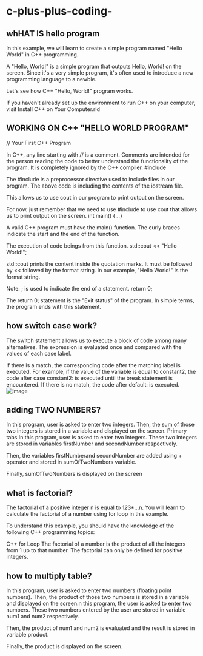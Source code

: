 # c-plus-plus-coding-

## whHAT IS hello  program 
In this example, we will learn to create a simple program named "Hello World" in C++ programming.

A "Hello, World!" is a simple program that outputs Hello, World! on the screen. Since it's a very simple program, it's often used to introduce a new programming language to a newbie.

Let's see how C++ "Hello, World!" program works.

If you haven't already set up the environment to run C++ on your computer, visit Install C++ on Your Computer.rld 
## WORKING ON C++ "HELLO WORLD PROGRAM"
// Your First C++ Program

In C++, any line starting with // is a comment. Comments are intended for the person reading the code to better understand the functionality of the program. It is completely ignored by the C++ compiler.
#include <iostream>

The #include is a preprocessor directive used to include files in our program. The above code is including the contents of the iostream file.

This allows us to use cout in our program to print output on the screen.

For now, just remember that we need to use #include <iostream> to use cout that allows us to print output on the screen.
int main() {...}

A valid C++ program must have the main() function. The curly braces indicate the start and the end of the function.

The execution of code beings from this function.
std::cout << "Hello World!";

std::cout prints the content inside the quotation marks. It must be followed by << followed by the format string. In our example, "Hello World!" is the format string.

Note: ; is used to indicate the end of a statement.
return 0;

The return 0; statement is the "Exit status" of the program. In simple terms, the program ends with this statement.

## how switch case work?
  
  The switch statement allows us to execute a block of code among many alternatives.
  The expression is evaluated once and compared with the values of each case label.

If there is a match, the corresponding code after the matching label is executed. For example, if the value of the variable is equal to constant2, the code after case constant2: is executed until the break statement is encountered.
If there is no match, the code after default: is executed.
  ![image](https://user-images.githubusercontent.com/98352423/153473699-5850415a-90b0-40e0-b520-556580a4a85a.png)


## adding TWO NUMBERS?
  In this program, user is asked to enter two integers. Then, the sum of those two integers is stored in a variable and displayed on the screen. Primary tabs
  In this program, user is asked to enter two integers. These two integers are stored in variables firstNumber and secondNumber respectively.

Then, the variables firstNumberand secondNumber are added using + operator and stored in sumOfTwoNumbers variable.

Finally, sumOfTwoNumbers is displayed on the screen

## what is factorial?
  The factorial of a positive integer n is equal to 1*2*3*...n. You will learn to calculate the factorial of a number using for loop in this example.

To understand this example, you should have the knowledge of the following C++ programming topics:

C++ for Loop
The factorial of a number is the product of all the integers from 1 up to that number. The factorial can only be defined for positive integers.
  
## how to multiply table?
  In this program, user is asked to enter two numbers (floating point numbers). Then, the product of those two numbers is stored in a variable and displayed on the screen.n this program, the user is asked to enter two numbers. These two numbers entered by the user are stored in variable num1 and num2 respectively.

Then, the product of num1 and num2 is evaluated and the result is stored in variable product.

Finally, the product is displayed on the screen.

